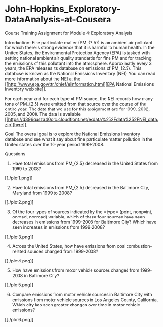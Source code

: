 # John-Hopkins_Exploratory-DataAnalysis-at-Cousera
Course Training Assignment for Module 4: Exploratory Analysis

Introduction:
Fine particulate matter (PM_{2.5}) is an ambient air pollutant for which there is strong evidence that it is harmful to human health. In the United States, the Environmental Protection Agency (EPA) is tasked with setting national ambient air quality standards for fine PM and for tracking the emissions of this pollutant into the atmosphere. Approximatly every 3 years, the EPA releases its database on emissions of PM_{2.5}. This database is known as the National Emissions Inventory (NEI). You can read more information about the NEI at the [[http://www.epa.gov/ttn/chief/eiinformation.html][EPA National Emissions Inventory web site]].

For each year and for each type of PM source, the NEI records how many tons of PM_{2.5} were emitted from that source over the course of the entire year. The data that we use for this assignment are for 1999, 2002, 2005, and 2008. The data is available [[https://d396qusza40orc.cloudfront.net/exdata%252Fdata%252FNEI_data.zip][here]].

Goal The overall goal is to explore the National Emissions Inventory database and see what it say about fine particulate matter pollution in the United states over the 10-year period 1999-2008.

Questions

1. Have total emissions from PM_{2.5} decreased in the United States from 1999 to 2008?

[[./plot1.png]]

2. Have total emissions from PM_{2.5} decreased in the Baltimore City, Maryland from 1999 to 2008?

[[./plot2.png]]

3. Of the four types of sources indicated by the =type= (point, nonpoint, onroad, nonroad) variable, which of these four sources have seen decreases in emissions from 1999-2008 for Baltimore City? Which have seen increases in emissions from 1999-2008?

[[./plot3.png]]

4. Across the United States, how have emissions from coal combustion-related sources changed from 1999-2008?

[[./plot4.png]]

5. How have emissions from motor vehicle sources changed from 1999-2008 in Baltimore City?

[[./plot5.png]]

6. Compare emissions from motor vehicle sources in Baltimore City with emissions from motor vehicle sources in Los Angeles County, California. Which city has seen greater changes over time in motor vehicle emissions?

[[./plot6.png]]
